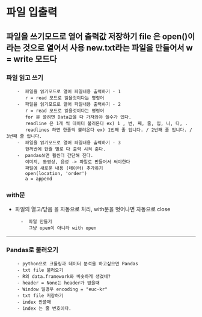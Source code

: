 # 파일 입출력


파일을 쓰기모드로 열어 출력값 저장하기
file 은 open()이라는 것으로 열어서 사용
new.txt라는 파일을 만들어서 w = write 모드다 
---
###  파일 읽고 쓰기
        -  파일을 읽기모드로 열어 파일내용 출력하기 - 1
           r = read 모드로 읽을것이다는 명령어
        -  파일을 읽기모드로 열어 파일내용 출력하기 - 2
           r = read 모드로 읽을것이다는 명령어 
           for 문 쓸려면 Data값을 다 가져와야 쓸수가 있다. 
           readline 은 1개 씩 데이터 불러온다 ex) 1 , 번, 째, 줄, 입, 니, 다, .
           readlines 하면 한줄씩 불러온다 ex) 1번째 줄 입니다. / 2번째 줄 입니다. / 3번째 줄 입니다.
        -  파일을 읽기모드로 열어 파일내용 출력하기 - 3
           한꺼번에 한줄 별로 다 출력 시켜 준다.
        -  pandas쓰면 훨씬더 간단해 진다. 
           이미지, 동영상, 음성 -> 파일로 만들어서 써야한다
           파일에 새로운 내용 (데이터) 추가하기
           open(location, 'order')
           a = append
           
### with문
- 파일의 열고/닫음 을 자동으로 처리, with문을 벗어나면 자동으로 close
            
        -  파일 만들기 
           그냥 open이 아니라 with open
           
---
### Pandas로 불러오기
        - python으로 크롤링과 데이터 분석을 하고싶으면 Pandas
        - txt file 불러오기
        - R의 data.framework와 비슷하게 생겼네?
        - header = None는 header가 없을때 
        - Window 일경우 encoding = "euc-kr"
        - txt file 저장하기
        - index 안쓸때 
        - index 는 줄 번호이다. 



